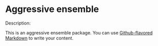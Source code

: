 # Aggressive ensemble

Description:

This is an aggressive ensemble package. You can use
[Github-flavored Markdown](https://guides.github.com/features/mastering-markdown/)
to write your content.